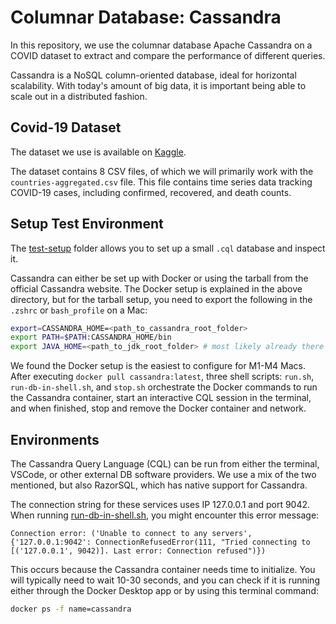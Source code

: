 # Columnar Database: Cassandra

In this repository, we use the columnar database Apache Cassandra on a COVID dataset to extract and compare the performance of different queries.

Cassandra is a NoSQL column-oriented database, ideal for horizontal scalability. With today's amount of big data, it is important being able to scale out in a distributed fashion.

## Covid-19 Dataset

The dataset we use is available on [Kaggle](https://www.kaggle.com/datasets/gauravduttakiit/covid-19).

The dataset contains 8 CSV files, of which we will primarily work with the `countries-aggregated.csv` file. This file contains time series data tracking COVID-19 cases, including confirmed, recovered, and death counts.

## Setup Test Environment

The [test-setup](./test-setup) folder allows you to set up a small `.cql` database and inspect it.

Cassandra can either be set up with Docker or using the tarball from the official Cassandra website. The Docker setup is explained in the above directory, but for the tarball setup, you need to export the following in the `.zshrc` or `bash_profile` on a Mac:

```sh
export=CASSANDRA_HOME=<path_to_cassandra_root_folder>
export PATH=$PATH:CASSANDRA_HOME/bin
export JAVA_HOME=<path_to_jdk_root_folder> # most likely already there
```

We found the Docker setup is the easiest to configure for M1-M4 Macs. After executing `docker pull cassandra:latest`, three shell scripts: `run.sh`, `run-db-in-shell.sh`, and `stop.sh` orchestrate the Docker commands to run the Cassandra container, start an interactive CQL session in the terminal, and when finished, stop and remove the Docker container and network.

## Environments

The Cassandra Query Language (CQL) can be run from either the terminal, VSCode, or other external DB software providers. We use a mix of the two mentioned, but also RazorSQL, which has native support for Cassandra.

The connection string for these services uses IP 127.0.0.1 and port 9042. When running [run-db-in-shell.sh](http://run-db-in-shell.sh), you might encounter this error message:

```
Connection error: ('Unable to connect to any servers', {'127.0.0.1:9042': ConnectionRefusedError(111, "Tried connecting to [('127.0.0.1', 9042)]. Last error: Connection refused")})
```

This occurs because the Cassandra container needs time to initialize. You will typically need to wait 10-30 seconds, and you can check if it is running either through the Docker Desktop app or by using this terminal command:

```sh
docker ps -f name=cassandra
```
